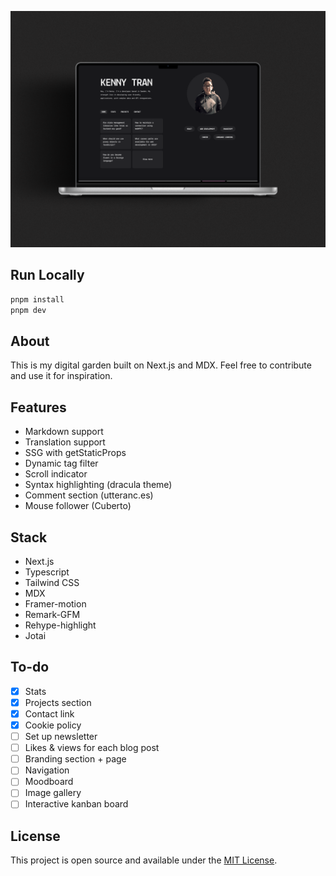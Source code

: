 ![screenshot](./public/digital-garden.png)

## Run Locally

```bash
pnpm install
pnpm dev
```

## About

This is my digital garden built on Next.js and MDX. Feel free to contribute and use it for inspiration.

## Features

- Markdown support
- Translation support
- SSG with getStaticProps
- Dynamic tag filter
- Scroll indicator
- Syntax highlighting (dracula theme)
- Comment section (utteranc.es)
- Mouse follower (Cuberto)

## Stack

- Next.js
- Typescript
- Tailwind CSS
- MDX
- Framer-motion
- Remark-GFM
- Rehype-highlight
- Jotai

## To-do

- [x] Stats
- [x] Projects section
- [x] Contact link
- [x] Cookie policy
- [ ] Set up newsletter
- [ ] Likes & views for each blog post
- [ ] Branding section + page
- [ ] Navigation
- [ ] Moodboard
- [ ] Image gallery
- [ ] Interactive kanban board

## License

This project is open source and available under the [MIT License](LICENSE.md).
